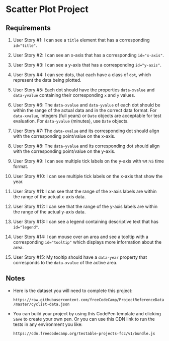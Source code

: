 
# Scatter Plot Project

## Requirements

1. User Story #1: I can see a `title` element that has a corresponding `id="title"`.

2. User Story #2: I can see an x-axis that has a corresponding `id="x-axis"`.

3. User Story #3: I can see a y-axis that has a corresponding `id="y-axis"`.

4. User Story #4: I can see dots, that each have a class of `dot`, which represent the data being plotted.

5. User Story #5: Each dot should have the properties `data-xvalue` and `data-yvalue` containing their corresponding `x` and `y` values.

6. User Story #6: The `data-xvalue` and `data-yvalue` of each dot should be within the range of the actual data and in the correct data format. For `data-xvalue`, integers (full years) or `Date` objects are acceptable for test evaluation. For `data-yvalue` (minutes), use `Date` objects.

7. User Story #7: The `data-xvalue` and its corresponding dot should align with the corresponding point/value on the x-axis.

8. User Story #8: The `data-yvalue` and its corresponding dot should align with the corresponding point/value on the y-axis.

9. User Story #9: I can see multiple tick labels on the y-axis with `%M:%S` time format.

10. User Story #10: I can see multiple tick labels on the x-axis that show the year.

11. User Story #11: I can see that the range of the x-axis labels are within the range of the actual x-axis data.

12. User Story #12: I can see that the range of the y-axis labels are within the range of the actual y-axis data.

13. User Story #13: I can see a legend containing descriptive text that has `id="legend"`.

14. User Story #14: I can mouse over an area and see a tooltip with a corresponding `id="tooltip"` which displays more information about the area.

15. User Story #15: My tooltip should have a `data-year` property that corresponds to the `data-xvalue` of the active area.

## Notes

- Here is the dataset you will need to complete this project:

  `https://raw.githubusercontent.com/freeCodeCamp/ProjectReferenceData/master/cyclist-data.json`

- You can build your project by using this CodePen template and clicking `Save` to create your own pen. Or you can use this CDN link to run the tests in any environment you like:

  `https://cdn.freecodecamp.org/testable-projects-fcc/v1/bundle.js`

